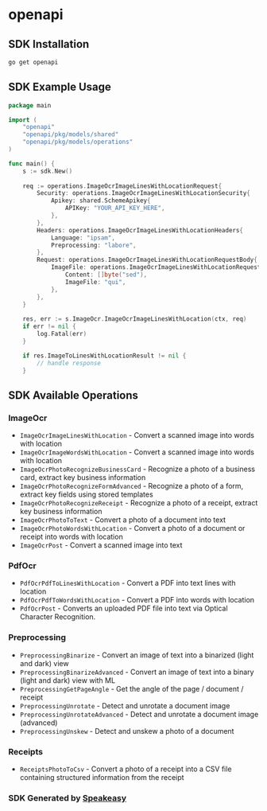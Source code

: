 # openapi

<!-- Start SDK Installation -->
## SDK Installation

```bash
go get openapi
```
<!-- End SDK Installation -->

## SDK Example Usage
<!-- Start SDK Example Usage -->
```go
package main

import (
    "openapi"
    "openapi/pkg/models/shared"
    "openapi/pkg/models/operations"
)

func main() {
    s := sdk.New()
    
    req := operations.ImageOcrImageLinesWithLocationRequest{
        Security: operations.ImageOcrImageLinesWithLocationSecurity{
            Apikey: shared.SchemeApikey{
                APIKey: "YOUR_API_KEY_HERE",
            },
        },
        Headers: operations.ImageOcrImageLinesWithLocationHeaders{
            Language: "ipsam",
            Preprocessing: "labore",
        },
        Request: operations.ImageOcrImageLinesWithLocationRequestBody{
            ImageFile: operations.ImageOcrImageLinesWithLocationRequestBodyImageFile{
                Content: []byte("sed"),
                ImageFile: "qui",
            },
        },
    }
    
    res, err := s.ImageOcr.ImageOcrImageLinesWithLocation(ctx, req)
    if err != nil {
        log.Fatal(err)
    }

    if res.ImageToLinesWithLocationResult != nil {
        // handle response
    }
```
<!-- End SDK Example Usage -->

<!-- Start SDK Available Operations -->
## SDK Available Operations

### ImageOcr

* `ImageOcrImageLinesWithLocation` - Convert a scanned image into words with location
* `ImageOcrImageWordsWithLocation` - Convert a scanned image into words with location
* `ImageOcrPhotoRecognizeBusinessCard` - Recognize a photo of a business card, extract key business information
* `ImageOcrPhotoRecognizeFormAdvanced` - Recognize a photo of a form, extract key fields using stored templates
* `ImageOcrPhotoRecognizeReceipt` - Recognize a photo of a receipt, extract key business information
* `ImageOcrPhotoToText` - Convert a photo of a document into text
* `ImageOcrPhotoWordsWithLocation` - Convert a photo of a document or receipt into words with location
* `ImageOcrPost` - Convert a scanned image into text

### PdfOcr

* `PdfOcrPdfToLinesWithLocation` - Convert a PDF into text lines with location
* `PdfOcrPdfToWordsWithLocation` - Convert a PDF into words with location
* `PdfOcrPost` - Converts an uploaded PDF file into text via Optical Character Recognition.

### Preprocessing

* `PreprocessingBinarize` - Convert an image of text into a binarized (light and dark) view
* `PreprocessingBinarizeAdvanced` - Convert an image of text into a binary (light and dark) view with ML
* `PreprocessingGetPageAngle` - Get the angle of the page / document / receipt
* `PreprocessingUnrotate` - Detect and unrotate a document image
* `PreprocessingUnrotateAdvanced` - Detect and unrotate a document image (advanced)
* `PreprocessingUnskew` - Detect and unskew a photo of a document

### Receipts

* `ReceiptsPhotoToCsv` - Convert a photo of a receipt into a CSV file containing structured information from the receipt

<!-- End SDK Available Operations -->

### SDK Generated by [Speakeasy](https://docs.speakeasyapi.dev/docs/using-speakeasy/client-sdks)
